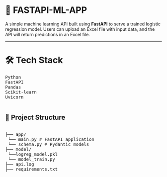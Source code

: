 # 🚀 FASTAPI-ML-APP

A simple machine learning API built using **FastAPI** to serve a trained logistic regression model. Users can upload an Excel file with input data, and the API will return predictions in an Excel file.

---

# 🛠️ Tech Stack
<pre lang="no-highlight">
Python
FastAPI
Pandas
Scikit-learn
Uvicorn
 </pre>
 
## 📁 Project Structure

<pre lang="no-highlight"> 
├── app/
 └── main.py # FastAPI application
 └── schema.py # Pydantic models 
├── model/
 └──logreg_model.pkl 
 └── model_train.py 
├── api.log 
├── requirements.txt 
 </pre>



  
